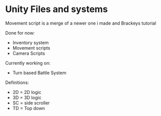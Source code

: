 # Unity Files and systems
Movement script is a merge of a newer one i made and Brackeys tutorial


Done for now:
* Inventory system
* Movement scripts
* Camera Scripts


Currently working on:
* Turn based Battle System


Definitions:
* 2D = 2D logic
* 3D = 3D logic
* SC = side scroller
* TD = Top down
